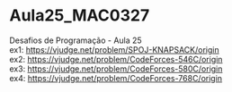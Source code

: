 # Aula25_MAC0327
Desafios de Programação - Aula 25 <br/>
ex1:  https://vjudge.net/problem/SPOJ-KNAPSACK/origin<br/>
ex2:  https://vjudge.net/problem/CodeForces-546C/origin<br/>
ex3:  https://vjudge.net/problem/CodeForces-580C/origin<br/>
ex4:  https://vjudge.net/problem/CodeForces-768C/origin
